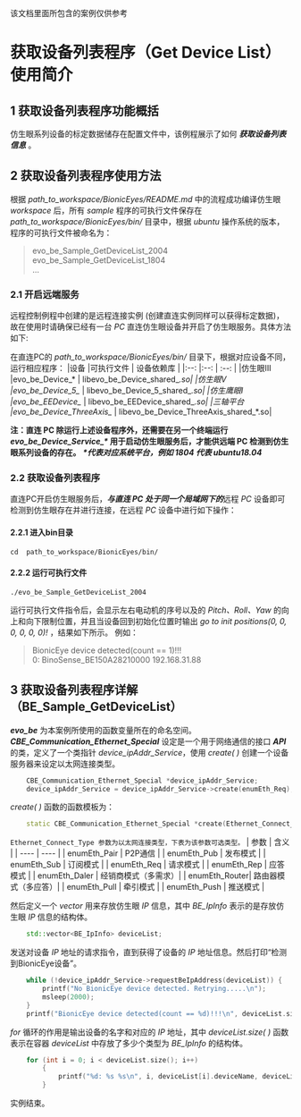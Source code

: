 该文档里面所包含的案例仅供参考
# 获取设备列表程序（Get Device List）使用简介
## 1 获取设备列表程序功能概括 
仿生眼系列设备的标定数据储存在配置文件中，该例程展示了如何 ***获取设备列表信息*** 。

## 2 获取设备列表程序使用方法
根据 *path_to_workspace/BionicEyes/README.md* 中的流程成功编译仿生眼 *workspace* 后，所有 *sample* 程序的可执行文件保存在 *path_to_workspace/BionicEyes/bin/* 目录中，根据 *ubuntu* 操作系统的版本，程序的可执行文件被命名为：

>evo_be_Sample_GetDeviceList_2004  
>evo_be_Sample_GetDeviceList_1804  
>...
### 2.1 开启远端服务
远程控制例程中创建的是远程连接实例 (创建直连实例同样可以获得标定数据)，故在使用时请确保已经有一台 *PC* 直连仿生眼设备并开启了仿生眼服务。具体方法如下:

在直连PC的 *path_to_workspace/BionicEyes/bin/* 目录下，根据对应设备不同，运行相应程序：
|设备        |可执行文件                     | 设备依赖库    |
|:--:       |:--:                         | :--:    |
|仿生眼III   |evo_be_Device_*               | libevo_be_Device_shared_*.so|
|仿生眼V     |evo_be_Device_5_*             | libevo_be_Device_5_shared_*.so|
|仿生鹰眼I   |evo_be_EEDevice_*             | libevo_be_EEDevice_shared_*.so|
|三轴平台    |evo_be_Device_ThreeAxis_*     | libevo_be_Device_ThreeAxis_shared_*.so|

**注：直连 PC 除运行上述设备程序外，还需要在另一个终端运行 *evo_be_Device_Service_\** 用于启动仿生眼服务后，才能供远端 PC 检测到仿生眼系列设备的存在。**
***\*代表对应系统平台，例如 1804 代表 ubuntu18.04***

### 2.2 获取设备列表程序
直连PC开启仿生眼服务后，***与直连 PC 处于同一个局域网下的***远程 *PC* 设备即可检测到仿生眼存在并进行连接，在远程 *PC* 设备中进行如下操作：
#### 2.2.1 进入bin目录
 `cd  path_to_workspace/BionicEyes/bin/`
 
#### 2.2.2 运行可执行文件
 `./evo_be_Sample_GetDeviceList_2004`
 
运行可执行文件指令后，会显示左右电动机的序号以及的 *Pitch、Roll、Yaw* 的向上和向下限制位置，并且当设备回到初始化位置时输出 *go to init positions(0, 0, 0, 0, 0, 0)!* ，结果如下所示。
例如：
>BionicEye device detected(count == 1)!!!  
>0: BinoSense_BE150A28210000 192.168.31.88  

## 3 获取设备列表程序详解（BE_Sample_GetDeviceList）
***evo_be*** 为本案例所使用的函数变量所在的命名空间。  
***CBE_Communication_Ethernet_Special*** 设定是一个用于网络通信的接口 ***API*** 的类，定义了一个类指针 *device_ipAddr_Service*，使用 *create( )* 创建一个设备服务器来设定以太网连接类型。
```C++
	CBE_Communication_Ethernet_Special *device_ipAddr_Service;
	device_ipAddr_Service = device_ipAddr_Service->create(enumEth_Req);
```
*create( )* 函数的函数模板为：
```C++
	static CBE_Communication_Ethernet_Special *create(Ethernet_Connect_Type connectType, void *logger_ptr = NULL);
```
`Ethernet_Connect_Type 参数为以太网连接类型，下表为该参数可选类型。`
| 参数 	  | 	含义 	|
| ---- 	  |	 ---- 	|
| enumEth_Pair  |  P2P通信    |
| enumEth_Pub   |  发布模式   |
| enumEth_Sub   |  订阅模式   |
| enumEth_Req   |  请求模式   |
| enumEth_Rep   |  应答模式   |
| enumEth_Daler |  经销商模式（多需求）|
| enumEth_Router|  路由器模式（多应答）|
| enumEth_Pull  |  牵引模式    |
| enumEth_Push  |  推送模式    |

然后定义一个 *vector* 用来存放仿生眼 *IP* 信息，其中 *BE_IpInfo* 表示的是存放仿生眼 *IP* 信息的结构体。
```C++
	std::vector<BE_IpInfo> deviceList;
```
发送对设备 *IP* 地址的请求指令，直到获得了设备的 *IP* 地址信息。然后打印“检测到BionicEye设备”。
```C++
	while (!device_ipAddr_Service->requestBeIpAddress(deviceList)) {
   		printf("No BionicEye device detected. Retrying.....\n");
    	msleep(2000);
	}
	printf("BionicEye device detected(count == %d)!!!\n", deviceList.size());
```
*for* 循环的作用是输出设备的名字和对应的 *IP* 地址，其中 *deviceList.size( )* 函数表示在容器 *deviceList* 中存放了多少个类型为 *BE_IpInfo* 的结构体。
```C++
	for (int i = 0; i < deviceList.size(); i++)
    	{
        	printf("%d: %s %s\n", i, deviceList[i].deviceName, deviceList[i].ipAddrStr);
    	}
```
实例结束。
